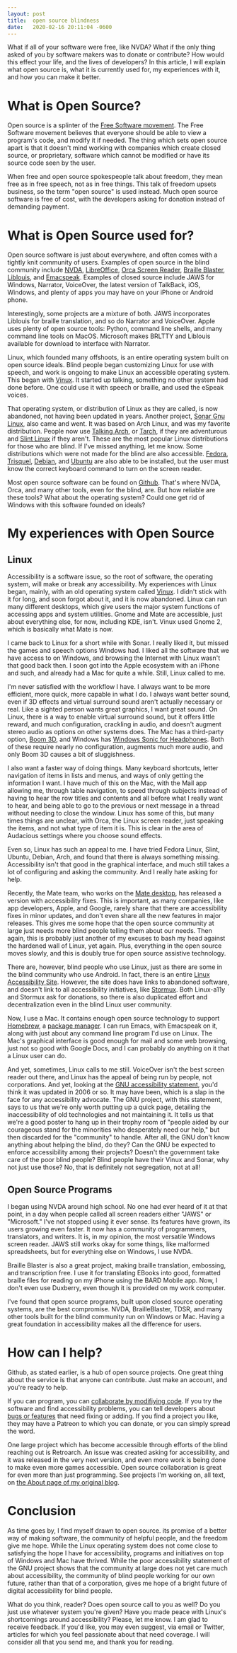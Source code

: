 ```yaml
---
layout: post
title:  open source blindness
date:   2020-02-16 20:11:04 -0600
---
```


What if all of your software were free, like NVDA? What if the only
thing asked of you by software makers was to donate or contribute? How
would this effect your life, and the lives of developers? In this
article, I will explain what open source is, what it is currently used
for, my experiences with it, and how you can make it better.

What is Open Source?
====================

Open source is a splinter of the [Free Software
movement](https://en.wikipedia.org/wiki/Free_software_movement). The
Free Software movement believes that everyone should be able to view a
program's code, and modify it if needed. The thing which sets open
source apart is that it doesn't mind working with companies which create
closed source, or proprietary, software which cannot be modified or have
its source code seen by the user.

When free and open source spokespeople talk about freedom, they mean
free as in free speech, not as in free things. This talk of freedom
upsets business, so the term "open source" is used instead. Much open
source software is free of cost, with the developers asking for donation
instead of demanding payment.

What is Open Source used for?
=============================

Open source software is just about everywhere, and often comes with a
tightly knit community of users. Examples of open source in the blind
community include [NVDA](https://www.nvaccess.org/about-nvda/),
[LibreOffice](https://www.libreoffice.org), [Orca Screen
Reader](https://wiki.gnome.org/Projects/Orca), [Braille
Blaster](https://brailleblaster.org), [Liblouis](http://liblouis.org),
and [Emacspeak](https://github.com/tvraman/emacspeak). Examples of
closed source include JAWS for Windows, Narrator, VoiceOver, the latest
version of TalkBack, iOS, Windows, and plenty of apps you may have on
your iPhone or Android phone.

Interestingly, some projects are a mixture of both. JAWS incorporates
Liblouis for braille translation, and so do Narrator and VoiceOver.
Apple uses plenty of open source tools: Python, command line shells, and
many command line tools on MacOS. Microsoft makes BRLTTY and Liblouis
available for download to interface with Narrator.

Linux, which founded many offshoots, is an entire operating system built
on open source ideals. Blind people began customizing Linux for use with
speech, and work is ongoing to make Linux an accessible operating
system. This began with [Vinux](https://wiki.vinuxproject.org). It
started up talking, something no other system had done before. One could
use it with speech or braille, and used the eSpeak voices.

That operating system, or distribution of Linux as they are called, is
now abandoned, not having been updated in years. Another project, [Sonar
Gnu Linux](https://distrowatch.com/table.php?distribution=sonar), also
came and went. It was based on Arch Linux, and was my favorite
distribution. People now use [Talking
Arch](https://talkingarch.info/download.html), or
[Tarch](https://tarch.org), if they are adventurous and [Slint
Linux](https://slint.fr/wiki/doku.php?id=en:installation) if they
aren't. These are the most popular Linux distributions for those who are
blind. If I've missed anything, let me know. Some distributions which
were not made for the blind are also accessible.
[Fedora](https://getfedora.org), [Trisquel](https://trisquel.info),
[Debian](https://www.debian.org), and [Ubuntu](https://ubuntu.com) are
also able to be installed, but the user must know the correct keyboard
command to turn on the screen reader.

Most open source software can be found on [Github](https://github.com).
That's where NVDA, Orca, and many other tools, even for the blind, are.
But how reliable are these tools? What about the operating system? Could
one get rid of Windows with this software founded on ideals?

My experiences with Open Source
===============================

Linux
-----

Accessibility is a software issue, so the root of software, the
operating system, will make or break any accessibility. My experiences
with Linux began, mainly, with an old operating system called
[Vinux](https://wiki.vinuxproject.org). I didn't stick with it for long,
and soon forgot about it, and it is now abandoned. Linux can run many
different desktops, which give users the major system functions of
accessing apps and system utilities. Gnome and Mate are accessible, just
about everything else, for now, including KDE, isn't. Vinux used Gnome
2, which is basically what Mate is now.

I came back to Linux for a short while with Sonar. I really liked it,
but missed the games and speech options Windows had. I liked all the
software that we have access to on Windows, and browsing the Internet
with Linux wasn't that good back then. I soon got into the Apple
ecosystem with an iPhone and such, and already had a Mac for quite a
while. Still, Linux called to me.

I'm never satisfied with the workflow I have. I always want to be more
efficient, more quick, more capable in what I do. I always want better
sound, even if 3D effects and virtual surround sound aren't actually
necessary or real. Like a sighted person wants great graphics, I want
great sound. On Linux, there is a way to enable virtual surround sound,
but it offers little reward, and much configuration, crackling in audio,
and doesn't augment stereo audio as options on other systems does. The
Mac has a third-party option, [Boom
3D](https://www.globaldelight.com/boom/), and Windows has [Windows Sonic
for
Headphones](https://www.windowscentral.com/how-use-windows-sonic-windows-10-creators-update).
Both of these require nearly no configuration, augments much more audio,
and only Boom 3D causes a bit of sluggishness.

I also want a faster way of doing things. Many keyboard shortcuts,
letter navigation of items in lists and menus, and ways of only getting
the information I want. I have much of this on the Mac, with the Mail
app allowing me, through table navigation, to speed through subjects
instead of having to hear the row titles and contents and all before
what I really want to hear, and being able to go to the previous or next
message in a thread without needing to close the window. Linux has some
of this, but many times things are unclear, with Orca, the Linux screen
reader, just speaking the items, and not what type of item it is. This
is clear in the area of Audacious settings where you choose sound
effects.

Even so, Linux has such an appeal to me. I have tried Fedora Linux,
Slint, Ubuntu, Debian, Arch, and found that there is always something
missing. Accessibility isn't that good in the graphical interface, and
much still takes a lot of configuring and asking the community. And I
really hate asking for help.

Recently, the Mate team, who works on the [Mate
desktop](https://mate-desktop.org), has released a version with
accessibility fixes. This is important, as many companies, like app
developers, Apple, and Google, rarely share that there are accessibility
fixes in minor updates, and don't even share all the new features in
major releases. This gives me some hope that the open source community
at large just needs more blind people telling them about our needs. Then
again, this is probably just another of my excuses to bash my head
against the hardened wall of Linux, yet again. Plus, everything in the
open source moves slowly, and this is doubly true for open source
assistive technology.

There are, however, blind people who use Linux, just as there are some
in the blind community who use Android. In fact, there is an entire
[Linux Accessibility Site](https://linux-a11y.org). However, the site
does have links to abandoned software, and doesn't link to all
accessibility initiatives, like [Stormux](https://stormux.org). Both
Linux-a11y and Stormux ask for donations, so there is also duplicated
effort and decentralization even in the blind Linux user community.

Now, I use a Mac. It contains enough open source technology to support
[Homebrew](https://brew.sh), a [package
manager](https://en.wikipedia.org/wiki/Package_manager). I can run
Emacs, with Emacspeak on it, along with just about any command line
program I'd use on Linux. The Mac's graphical interface is good enough
for mail and some web browsing, just not so good with Google Docs, and I
can probably do anything on it that a Linux user can do.

And yet, sometimes, Linux calls to me still. VoiceOver isn't the best
screen reader out there, and Linux has the appeal of being run by
people, not corporations. And yet, looking at the [GNU accessibility
statement](https://www.gnu.org/accessibility/accessibility.en.html),
you'd think it was updated in 2006 or so. It may have been, which is a
slap in the face for any accessibility advocate. The GNU project, with
this statement, says to us that we're only worth putting up a quick
page, detailing the inaccessibility of old technologies and not
maintaining it. It tells us that we're a good poster to hang up in their
trophy room of "people aided by our courageous stand for the minorities
who desperately need our help," but then discarded for the "community"
to handle. After all, the GNU don't know anything about helping the
blind, do they? Can the GNU be expected to enforce accessibility among
their projects? Doesn't the government take care of the poor blind
people? Blind people have their Vinux and Sonar, why not just use those?
No, that is definitely not segregation, not at all!

Open Source Programs
--------------------

I began using NVDA around high school. No one had ever heard of it at
that point, in a day when people called all screen readers either "JAWS"
or "Microsoft." I've not stopped using it ever sense. Its features have
grown, its users growing even faster. It now has a community of
programmers, translators, and writers. It is, in my opinion, the most
versatile Windows screen reader. JAWS still works okay for some things,
like malformed spreadsheets, but for everything else on Windows, I use
NVDA.

Braille Blaster is also a great project, making braille translation,
embossing, and transcription free. I use it for translating EBooks into
good, formatted braille files for reading on my iPhone using the BARD
Mobile app. Now, I don't even use Duxberry, even though it is provided
on my work computer.

I've found that open source programs, built upon closed source operating
systems, are the best compromise. NVDA, BrailleBlaster, TDSR, and many
other tools built for the blind community run on Windows or Mac. Having
a great foundation in accessibility makes all the difference for users.

How can I help?
===============

Github, as stated earlier, is a hub of open source projects. One great
thing about the service is that anyone can contribute. Just make an
account, and you're ready to help.

If you can program, you can [collaborate by modifiying
code](https://help.github.com/en/github/collaborating-with-issues-and-pull-requests/creating-a-pull-request).
If you try the software and find accessibility problems, you can tell
developers about [bugs or
features](https://help.github.com/en/github/managing-your-work-on-github/creating-an-issue)
that need fixing or adding. If you find a project you like, they may
have a Patreon to which you can donate, or you can simply spread the
word.

One large project which has become accessible through efforts of the
blind reaching out is Retroarch. An issue was created asking for
accessibility, and it was released in the very next version, and even
more work is being done to make even more games accessible. Open source
collaboration is great for even more than just programming. See projects
I'm working on, all text, on [the About page of my original
blog](https://devinprater.github.io/about/).

Conclusion
==========

As time goes by, I find myself drawn to open source. its promise of a
better way of making software, the community of helpful people, and the
freedom give me hope. While the Linux operating system does not come
close to satisfying the hope I have for accessibility, programs and
initiatives on top of Windows and Mac have thrived. While the poor
accessibility statement of the GNU project shows that the community at
large does not yet care much about accessibility, the community of blind
people working for our own future, rather than that of a corporation,
gives me hope of a bright future of digital accessibility for blind
people.

What do you think, reader? Does open source call to you as well? Do you
just use whatever system you're given? Have you made peace with Linux's
shortcomings around accessibility? Please, let me know. I am glad to
receive feedback. If you'd like, you may even suggest, via email or
Twitter, articles for which you feel passionate about that need
coverage. I will consider all that you send me, and thank you for
reading.
